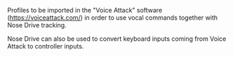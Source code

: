 Profiles to be imported in the "Voice Attack" software (https://voiceattack.com/) in order to use vocal commands together with Nose Drive tracking.


Nose Drive can also be used to convert keyboard inputs coming from Voice Attack to controller inputs.